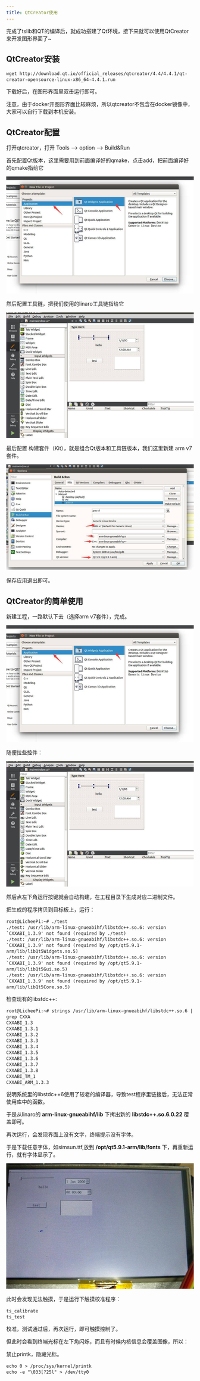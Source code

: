```yaml
---
title: QtCreator使用
---
```


完成了tslib和QT的编译后，就成功搭建了Qt环境，接下来就可以使用QtCreator来开发图形界面了\~

## QtCreator安装


```
wget http://download.qt.io/official_releases/qtcreator/4.4/4.4.1/qt-creator-opensource-linux-x86_64-4.4.1.run
```

下载好后，在图形界面里双击运行即可。

注意，由于docker开图形界面比较麻烦，所以qtcreator不包含在docker镜像中，大家可以自行下载到本机安装。

## QtCreator配置


打开qtcreator，打开 Tools --> option --> Build&Run

首先配置Qt版本，这里需要用到前面编译好的qmake，点击add，把前面编译好的qmake指给它

![](./../static/Drive/QT_1.jpg)

然后配置工具链，把我们使用的linaro工具链指给它

![](./../static/Drive/QT_2.jpg)

最后配置 构建套件（Kit），就是组合Qt版本和工具链版本，我们这里新建 arm v7套件。

![](./../static/Drive/QT_3.jpg)

保存应用退出即可。

## QtCreator的简单使用


新建工程，一路默认下去（选择arm v7套件），完成。

![](./../static/Drive/QT_4.jpg)

随便拉些控件：

![](./../static/Drive/QT_5.jpg)

然后点左下角运行按键就会自动构建，在工程目录下生成对应二进制文件。

把生成的程序拷贝到目标板上，运行：

```
root@LicheePi:~# ./test 
./test: /usr/lib/arm-linux-gnueabihf/libstdc++.so.6: version `CXXABI_1.3.9' not found (required by ./test)
./test: /usr/lib/arm-linux-gnueabihf/libstdc++.so.6: version `CXXABI_1.3.9' not found (required by /opt/qt5.9.1-arm/lib/libQt5Widgets.so.5)
./test: /usr/lib/arm-linux-gnueabihf/libstdc++.so.6: version `CXXABI_1.3.9' not found (required by /opt/qt5.9.1-arm/lib/libQt5Gui.so.5)
./test: /usr/lib/arm-linux-gnueabihf/libstdc++.so.6: version `CXXABI_1.3.9' not found (required by /opt/qt5.9.1-arm/lib/libQt5Core.so.5)
```

检查现有的libstdc++:

```
root@LicheePi:~# strings /usr/lib/arm-linux-gnueabihf/libstdc++.so.6 | grep CXXA 
CXXABI_1.3
CXXABI_1.3.1
CXXABI_1.3.2
CXXABI_1.3.3
CXXABI_1.3.4
CXXABI_1.3.5
CXXABI_1.3.6
CXXABI_1.3.7
CXXABI_1.3.8
CXXABI_TM_1
CXXABI_ARM_1.3.3
```

说明系统里的libstdc++6使用了较老的编译器，导致test程序里链接后，无法正常使用库中的函数。

于是从linaro的 **arm-linux-gnueabihf/lib** 下拷出新的
**libstdc++.so.6.0.22** 覆盖即可。

再次运行，会发现界面上没有文字，终端提示没有字体。

于是下载任意字体，如simsun.ttf,放到 **/opt/qt5.9.1-arm/lib/fonts**
下，再重新运行，就有字体显示了。

![](./../static/Drive/QT_6.jpg)

此时会发现无法触摸，于是运行下触摸校准程序：

    ts_calibrate
    ts_test

校准，测试通过后，再次运行，即可触摸控制了。

但此时会看到终端光标在左下角闪烁，而且有时候内核信息会覆盖图像，所以：

禁止printk，隐藏光标。

```
echo 0 > /proc/sys/kernel/printk
echo -e "\033[?25l" > /dev/tty0
```
